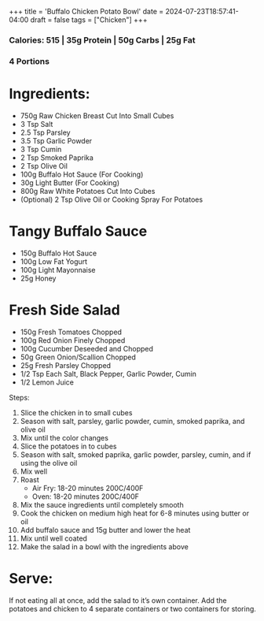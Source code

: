 +++
title = 'Buffalo Chicken Potato Bowl'
date = 2024-07-23T18:57:41-04:00
draft = false
tags = ["Chicken"]
+++

### Calories: 515 | 35g Protein | 50g Carbs | 25g Fat
### 4 Portions

# Ingredients:
- 750g Raw Chicken Breast Cut Into Small Cubes
- 3 Tsp Salt
- 2.5 Tsp Parsley
- 3.5 Tsp Garlic Powder
- 3 Tsp Cumin
- 2 Tsp Smoked Paprika
- 2 Tsp Olive Oil
- 100g Buffalo Hot Sauce (For Cooking)
- 30g Light Butter (For Cooking)
- 800g Raw White Potatoes Cut Into Cubes
- (Optional) 2 Tsp Olive Oil or Cooking Spray For Potatoes

# Tangy Buffalo Sauce
- 150g Buffalo Hot Sauce
- 100g Low Fat Yogurt
- 100g Light Mayonnaise
- 25g Honey

# Fresh Side Salad
- 150g Fresh Tomatoes Chopped
- 100g Red Onion Finely Chopped
- 100g Cucumber Deseeded and Chopped
- 50g Green Onion/Scallion Chopped
- 25g Fresh Parsley Chopped
- 1/2 Tsp Each Salt, Black Pepper, Garlic Powder, Cumin
- 1/2 Lemon Juice

Steps:
1. Slice the chicken in to small cubes
2. Season with salt, parsley, garlic powder, cumin, smoked paprika, and olive oil
3. Mix until the color changes
4. Slice the potatoes in to cubes
5. Season with salt, smoked paprika, garlic powder, parsley, cumin, and if using the olive oil
6. Mix well
7. Roast
    - Air Fry: 18-20 minutes 200C/400F
    - Oven: 18-20 minutes 200C/400F
8. Mix the sauce ingredients until completely smooth
9. Cook the chicken on medium high heat for 6-8 minutes using butter or oil
10. Add buffalo sauce and 15g butter and lower the heat
11. Mix until well coated
12. Make the salad in a bowl with the ingredients above

# Serve:
If not eating all at once, add the salad to it’s own container.
Add the potatoes and chicken to 4 separate containers or two containers for storing.

